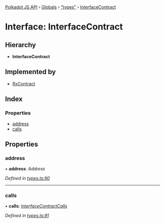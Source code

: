 [Polkadot JS API](../README.md) › [Globals](../globals.md) › ["types"](../modules/_types_.md) › [InterfaceContract](_types_.interfacecontract.md)

# Interface: InterfaceContract

## Hierarchy

* **InterfaceContract**

## Implemented by

* [RxContract](../classes/_rxcontract_.rxcontract.md)

## Index

### Properties

* [address](_types_.interfacecontract.md#address)
* [calls](_types_.interfacecontract.md#calls)

## Properties

###  address

• **address**: *Address*

*Defined in [types.ts:90](https://github.com/polkadot-js/api/blob/17a10fb/packages/api-contract/src/types.ts#L90)*

___

###  calls

• **calls**: *[InterfaceContractCalls](_types_.interfacecontractcalls.md)*

*Defined in [types.ts:91](https://github.com/polkadot-js/api/blob/17a10fb/packages/api-contract/src/types.ts#L91)*
